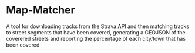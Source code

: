 # Map-Matcher

A tool for downloading tracks from the Strava API and then matching tracks to street segments that have been covered, generating a GEOJSON of the coverered streets and reporting the percentage of each city/town that has been covered
